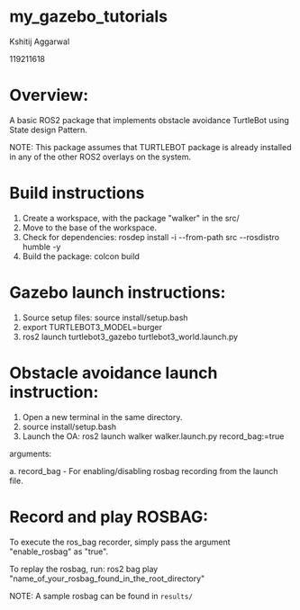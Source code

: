 # my_gazebo_tutorials
Kshitij Aggarwal

119211618

# Overview:

A basic ROS2 package that implements obstacle avoidance TurtleBot using State design Pattern.

NOTE: This package assumes that TURTLEBOT package is already installed in any of the other ROS2 overlays on the system.

# Build instructions

1. Create a workspace, with the package "walker" in the src/
2. Move to the base of the workspace.
3. Check for dependencies: rosdep install -i --from-path src --rosdistro humble -y
4. Build the package: colcon build 

# Gazebo launch instructions:
1. Source setup files: source install/setup.bash
2. export TURTLEBOT3_MODEL=burger
3. ros2 launch turtlebot3_gazebo turtlebot3_world.launch.py


# Obstacle avoidance launch instruction:
1. Open a new terminal in the same directory.
2. source install/setup.bash
3. Launch the OA: ros2 launch walker walker.launch.py record_bag:=true

arguments:

a. record_bag - For enabling/disabling rosbag recording from the launch file.



# Record and play ROSBAG:

To execute the ros_bag recorder, simply pass the argument "enable_rosbag" as "true".

To replay the rosbag, run: ros2 bag play "name_of_your_rosbag_found_in_the_root_directory"

NOTE: A sample rosbag can be found in `results/`
